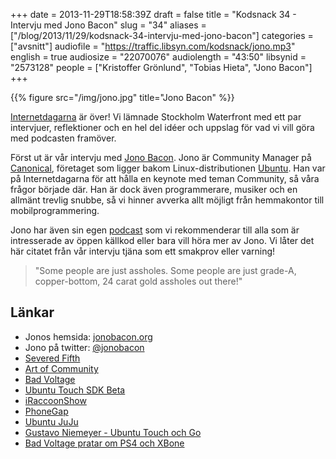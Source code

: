 +++
date = 2013-11-29T18:58:39Z
draft = false
title = "Kodsnack 34 - Intervju med Jono Bacon"
slug = "34"
aliases = ["/blog/2013/11/29/kodsnack-34-intervju-med-jono-bacon"]
categories = ["avsnitt"]
audiofile = "https://traffic.libsyn.com/kodsnack/jono.mp3"
english = true
audiosize = "22070076"
audiolength = "43:50"
libsynid = "2573128"
people = ["Kristoffer Grönlund", "Tobias Hieta", "Jono Bacon"]
+++

{{% figure src="/img/jono.jpg" title="Jono Bacon" %}}

[Internetdagarna](http://internetdagarna.se/) är över! Vi lämnade Stockholm Waterfront med ett par intervjuer, reflektioner och en hel del idéer och uppslag för vad vi vill göra med podcasten framöver.

Först ut är vår intervju med [Jono Bacon](http://www.jonobacon.org/). Jono är Community Manager på [Canonical](http://www.canonical.com/), företaget som ligger bakom Linux-distributionen [Ubuntu](http://www.ubuntu.com/). Han var på Internetdagarna för att hålla en keynote med teman Community, så våra frågor började där. Han är dock även programmerare, musiker och en allmänt trevlig snubbe, så vi hinner avverka allt möjligt från hemmakontor till mobilprogrammering.

Jono har även sin egen [podcast](http://www.badvoltage.org/) som vi rekommenderar till alla som är intresserade av öppen källkod eller bara vill höra mer av Jono. Vi låter det här citatet från vår intervju tjäna som ett smakprov eller varning!

> "Some people are just assholes. Some people are just grade-A, copper-bottom, 24 carat gold assholes out there!"

## Länkar ##

* Jonos hemsida: [jonobacon.org](http://www.jonobacon.org/)
* Jono på twitter: [@jonobacon](https://twitter.com/jonobacon)
* [Severed Fifth](https://www.facebook.com/severedfifth)
* [Art of Community](http://www.artofcommunityonline.org/)
* [Bad Voltage](http://www.badvoltage.org/)
* [Ubuntu Touch SDK Beta](http://insights.ubuntu.com/news/ubuntu-touch-sdk-beta/)
* [iRaccoonShow](http://www.iraccoonshow.tk/)
* [PhoneGap](http://phonegap.com/)
* [Ubuntu JuJu](https://juju.ubuntu.com/)
* [Gustavo Niemeyer - Ubuntu Touch och Go](https://plus.google.com/+GustavoNiemeyer/posts/54Q8NwbRwng)
* [Bad Voltage pratar om PS4 och XBone](http://www.badvoltage.org/2013/11/21/1x03/)

